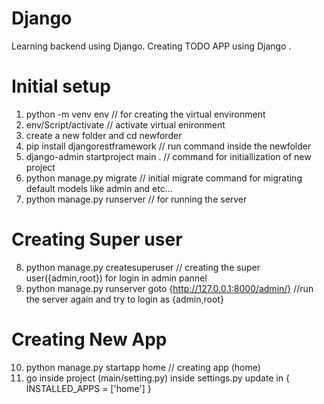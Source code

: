 # Django
Learning backend using Django. Creating TODO APP using Django .

# Initial setup
1. python -m venv env       // for creating the virtual environment
2. env/Script/activate     // activate virtual enironment
3. create a new folder and cd newforder  
4. pip install djangorestframework     // run command inside the newfolder
5. django-admin startproject main .   // command for initiallization of new project
6. python manage.py migrate         // initial migrate command for migrating default models like admin and etc...
7. python manage.py runserver       // for running the server
# Creating Super user
8. python manage.py createsuperuser // creating the super user({admin,root}) for login in admin pannel
9. python manage.py runserver goto {http://127.0.0.1:8000/admin/} //run the server again and try to login as {admin,root}
# Creating New App 
10. python manage.py startapp home  // creating app (home)
11. go inside project (main/setting.py) inside settings.py update in  { INSTALLED_APPS = ['home'] }
